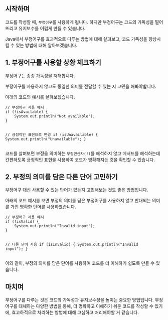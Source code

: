 <h2 id="시작하며">시작하며</h2>
<p>코드를 작성할 때, <code>부정어구</code>를 사용하게 됩니다. 하지만 부정어구는 코드의 가독성을 떨어뜨리고 유지보수를 어렵게 만들 수 있습니다.</p>
<p>Java에서 부정어구를 효과적으로 다루는 방법에 대해 살펴보고, 코드 가독성을 향상시킬 수 있는 방법에 대해 알아보겠습니다.</p>
<h2 id="1-부정어구를-사용할-상황-체크하기">1. 부정어구를 사용할 상황 체크하기</h2>
<p>부정어구는 종종 가독성을 저해합니다.</p>
<p>부정어구를 사용하지 않고도 동일한 의미를 전달할 수 있는 지 고민을 해봐야합니다.</p>
<p>아래의 코드의 예시를 살펴보겠습니다.</p>
<pre><code class="language-java">// 부정어구 사용 예시
if (!isAvailable) {
    System.out.println(&quot;Not available&quot;);
}

// 긍정적인 표현으로 변경
if (isUnavailable) {
    System.out.println(&quot;Unavailable&quot;);
}</code></pre>
<p>코드를 살펴보면 부정을 의미하는 <code>부정연산자(!)</code>를 해석하지 않고 메서드를 해석하는데 간편하도록 긍정적인 표현을 사용하여 코드가 명확해지는 것을 확인할 수 있습니다.</p>
<h2 id="2-부정의-의미를-담은-다른-단어-고민하기">2. 부정의 의미를 담은 다른 단어 고민하기</h2>
<p>부정어구 대신 사용할 수 있는 단어가 있는지 고민해보는 것도 좋은 방법입니다.</p>
<p>아래의 코드 예시를 보면 부정의 의미를 담은 부정어구를 사용하지 않고 반대되는 의미를 가진 명확한 단어를 사용하였습니다.</p>
<pre><code class="language-java">// 부정어구 사용 예시
if (!isValid) {
    System.out.println(&quot;Invalid input&quot;);
}

// 다른 단어 사용
if (isInvalid) {
    System.out.println(&quot;Invalid input&quot;);
}</code></pre>
<p>이와 같이, 부정의 의미를 담은 단어를 사용하여 코드를 더 이해하기 쉽도록 만들 수 있습니다.</p>
<h2 id="마치며">마치며</h2>
<p>부정어구를 다루는 것은 코드의 가독성과 유지보수성을 높이는 중요한 방법입니다.
부정어구를 대체하는 다양한 방법을 통해, 더 명확하고 이해하기 쉬운 코드를 작성할 수 있기에, 효고하적으로 처리하는 방법에 대해 고심하고 처리해야할 거 같습니다.</p>